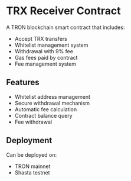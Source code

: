 # TRX Receiver Contract

A TRON blockchain smart contract that includes:

- Accept TRX transfers
- Whitelist management system
- Withdrawal with 9% fee
- Gas fees paid by contract
- Fee management system

## Features

- Whitelist address management
- Secure withdrawal mechanism
- Automatic fee calculation
- Contract balance query
- Fee withdrawal

## Deployment

Can be deployed on:
- TRON mainnet
- Shasta testnet
